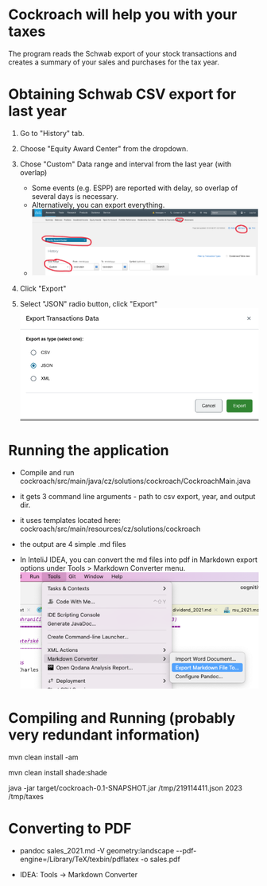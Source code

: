 # Cockroach will help you with your taxes

The program reads the Schwab export of your stock transactions and creates a summary of your sales and purchases
for the tax year.


# Obtaining Schwab CSV export for last year

1.  Go to "History" tab.

2.  Choose "Equity Award Center" from the dropdown.

3.  Chose "Custom" Data range and interval from the last year (with
    overlap)
    -   Some events (e.g. ESPP) are reported with delay, so overlap of
        several days is necessary.
    -   Alternatively, you can export everything.
    - ![](media/image0.png)

4.  Click "Export"

5.  Select "JSON" radio button, click "Export"
![](media/image1.png)


# Running the application

-   Compile and run
    cockroach/src/main/java/cz/solutions/cockroach/CockroachMain.java

-   it gets 3 command line arguments - path to csv export, year, and
    output dir.

-   it uses templates located here:
    cockroach/src/main/resources/cz/solutions/cockroach

-   the output are 4 simple .md files

-   In InteliJ IDEA, you can convert the md files into pdf in Markdown
    export options under Tools \> Markdown Converter menu.\
    ![](media/image2.png)

# Compiling and Running (probably very redundant information)

mvn clean install -am

mvn clean install shade:shade

java -jar target/cockroach-0.1-SNAPSHOT.jar /tmp/219114411.json 2023
/tmp/taxes

# Converting to PDF

-   pandoc sales_2021.md -V geometry:landscape
    \--pdf-engine=/Library/TeX/texbin/pdflatex -o sales.pdf

-   IDEA: Tools -\> Markdown Converter
